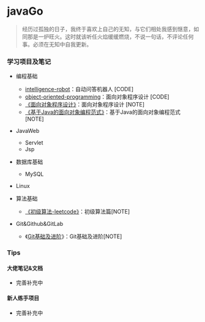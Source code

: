 # javaGo
> 经历过孤独的日子，我终于喜欢上自己的无知，与它们相处我感到惬意，如同那是一炉旺火。这时就该听任火焰缓缓燃烧，不说一句话，不评论任何事。必须在无知中自我更新。

### 学习项目及笔记
* 编程基础
  - [intelligence-robot](https://github.com/sophoraFlower/javaGo/tree/main/intelligence-robot)：自动问答机器人 [CODE]
  - [object-oriented-programming](https://github.com/sophoraFlower/javaGo/tree/main/object-oriented-programming)：面向对象程序设计 [CODE]
  - [《面向对象程序设计》](https://www.yuque.com/houlex/syq69x/phh1in)：面向对象程序设计 [NOTE]
  - [《基于Java的面向对象编程范式》](https://www.yuque.com/houlex/syq69x/ly9tmd)：基于Java的面向对象编程范式 [NOTE]
* JavaWeb
  - Servlet
  - Jsp
* 数据库基础
  * MySQL

* Linux
* 算法基础
  * [《初级算法-leetcode》](https://www.yuque.com/houlex/syq69x/dmtq3r)：初级算法篇[NOTE]
* Git&Github&GitLab
  * 《[Git基础及进阶](https://www.yuque.com/houlex/syq69x/qlipip)》：Git基础及进阶[NOTE]


### Tips
#### 大佬笔记&文档
* 完善补充中

#### 新人练手项目
* 完善补充中
